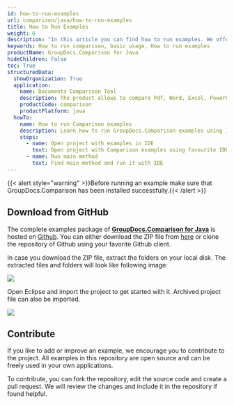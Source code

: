 ```yaml
---
id: how-to-run-examples
url: comparison/java/how-to-run-examples
title: How to Run Examples
weight: 6
description: "In this article you can find how to run examples. We offer multiple solutions on how you can run GroupDocs.Comparison examples, by building your own or using our back-end or front-end examples out-of-the-box."
keywords: How to run comparison, basic usage, How to run examples
productName: GroupDocs.Comparison for Java
hideChildren: False
toc: True
structuredData:
  showOrganization: True
  application:
    name: Documents Comparison Tool
    description: The product allows to compare Pdf, Word, Excel, PowerPoint, AutoCad, Image, Code and much more file formats. Comparison API also supports accepting or rejecting changes, extracting document information and generating comparison report
    productCode: comparison
    productPlatform: java
  howTo:
    name: How to run Comparison examples
    description: Learn how to run GroupDocs.Comparison examples using IDE
    steps:
      - name: Open project with examples in IDE
        text: Open project with Comparison examples using favourite IDE
      - name: Run main method
        text: Find main method and run it with IDE
---
```


{{< alert style="warning" >}}Before running an example make sure that GroupDocs.Comparison has been installed successfully.{{< /alert >}}

## Download from GitHub

The complete examples package of **[GroupDocs.Comparison for Java](https://products.groupdocs.com/comparison/java)** is hosted on [Github](https://github.com/groupdocs-comparison/GroupDocs.Comparison-for-Java.git). You can either download the ZIP file from [here](https://codeload.github.com/groupdocs-comparison/GroupDocs.Comparison-for-Java/zip/master) or clone the repository of Github using your favorite Github client.

In case you download the ZIP file, extract the folders on your local disk. The extracted files and folders will look like following image:

![](https://github.com/groupdocs-comparison/GroupDocs.Comparison-for-Java/blob/master/Examples/GroupDocs.Comparison.Examples.Java/Data/Screenshots/folder.PNG?raw=true)

Open Eclipse and import the project to get started with it. Archived project file can also be imported.

![](https://github.com/groupdocs-comparison/GroupDocs.Comparison-for-Java/blob/master/Examples/GroupDocs.Comparison.Examples.Java/Data/Screenshots/eclipse.PNG?raw=true)

## Contribute

If you like to add or improve an example, we encourage you to contribute to the project. All examples in this repository are open source and can be freely used in your own applications.

To contribute, you can fork the repository, edit the source code and create a pull request. We will review the changes and include it in the repository if found helpful.
